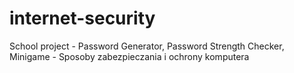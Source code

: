 # internet-security
School project - Password Generator, Password Strength Checker, Minigame - Sposoby zabezpieczania i ochrony komputera
